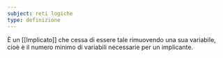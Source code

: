 ```yaml
---
subject: reti logiche
type: definizione
---
```

È un [[Implicato]] che cessa di essere tale rimuovendo una sua variabile, cioè è il numero minimo di variabili necessarie per un implicante.
